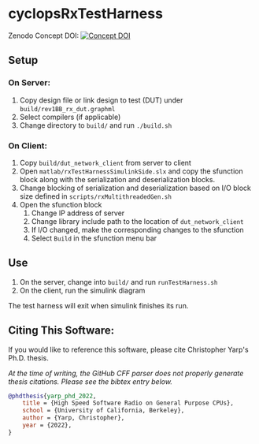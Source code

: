 # cyclopsRxTestHarness
Zenodo Concept DOI: [![Concept DOI](https://zenodo.org/badge/DOI/10.5281/zenodo.6525791.svg)](https://doi.org/10.5281/zenodo.6525791)

## Setup
### On Server:
1. Copy design file or link design to test (DUT) under `build/rev1BB_rx_dut.graphml`
2. Select compilers (if applicable)
3. Change directory to `build/` and run `./build.sh`

### On Client:
1. Copy `build/dut_network_client` from server to client
2. Open `matlab/rxTestHarnessSimulinkSide.slx` and copy the sfunction block along with the serialization and deserialization blocks.
3. Change blocking of serialization and deserialization based on I/O block size defined in `scripts/rxMultithreadedGen.sh`
4. Open the sfunction block
    1. Change IP address of server
    2. Change library include path to the location of `dut_network_client`
    3. If I/O changed, make the corresponding changes to the sfunction
    4. Select `Build` in the sfunction menu bar

## Use
1. On the server, change into `build/` and run `runTestHarness.sh`
2. On the client, run the simulink diagram

The test harness will exit when simulink finishes its run.

## Citing This Software:
If you would like to reference this software, please cite Christopher Yarp's Ph.D. thesis.

*At the time of writing, the GitHub CFF parser does not properly generate thesis citations.  Please see the bibtex entry below.*

```bibtex
@phdthesis{yarp_phd_2022,
	title = {High Speed Software Radio on General Purpose CPUs},
	school = {University of California, Berkeley},
	author = {Yarp, Christopher},
	year = {2022},
}
```
